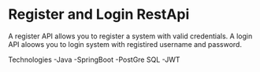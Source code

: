 # Register and Login RestApi
A register API allows you to register a system with valid credentials.
A login API aloows you to login system with registired username and password.

Technologies
-Java
-SpringBoot
-PostGre SQL
-JWT

